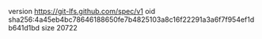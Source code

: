 version https://git-lfs.github.com/spec/v1
oid sha256:4a45eb4bc78646188650fe7b4825103a8c16f22291a3a6f7f954ef1db641d1bd
size 20722

